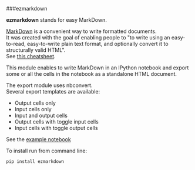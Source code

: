###ezmarkdown

**ezmarkdown** stands for easy MarkDown.

[MarkDown](http://en.wikipedia.org/wiki/Markdown) is a convenient way to write formatted documents.  
It was created with the goal of enabling people to "to write using an easy-to-read, easy-to-write plain text format, and optionally convert it to structurally valid HTML".  
See [this cheatsheet](https://github.com/adam-p/markdown-here/wiki/Markdown-Cheatsheet).  

This module enables to write MarkDown in an IPython notebook and export some or all the cells in the notebook as a standalone HTML document.  

The export module uses nbconvert.  
Several export templates are available:
+ Output cells only
+ Input cells only
+ Input and output cells
+ Output cells with toggle input cells
+ Input cells with toggle output cells

See the [example notebook](https://github.com/oscar6echo/ezmarkdown/blob/master/demo_ezmarkdown.ipynb)

To install run from command line:  
```
pip install ezmarkdown
```
